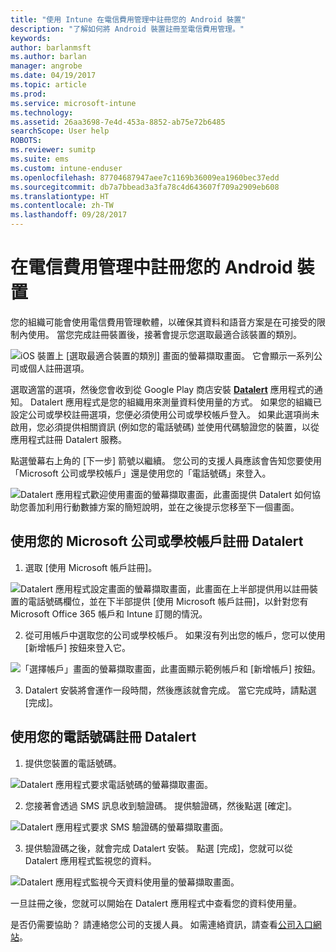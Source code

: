 ```yaml
---
title: "使用 Intune 在電信費用管理中註冊您的 Android 裝置"
description: "了解如何將 Android 裝置註冊至電信費用管理。"
keywords: 
author: barlanmsft
ms.author: barlan
manager: angrobe
ms.date: 04/19/2017
ms.topic: article
ms.prod: 
ms.service: microsoft-intune
ms.technology: 
ms.assetid: 26aa3698-7e4d-453a-8852-ab75e72b6485
searchScope: User help
ROBOTS: 
ms.reviewer: sumitp
ms.suite: ems
ms.custom: intune-enduser
ms.openlocfilehash: 87704687947aee7c1169b36009ea1960bec37edd
ms.sourcegitcommit: db7a7bbead3a3fa78c4d643607f709a2909eb608
ms.translationtype: HT
ms.contentlocale: zh-TW
ms.lasthandoff: 09/28/2017
---
```

# <a name="enroll-your-android-device-in-telecom-expense-management"></a>在電信費用管理中註冊您的 Android 裝置

您的組織可能會使用電信費用管理軟體，以確保其資料和語音方案是在可接受的限制內使用。 當您完成註冊裝置後，接著會提示您選取最適合該裝置的類別。

![iOS 裝置上 [選取最適合裝置的類別] 畫面的螢幕擷取畫面。 它會顯示一系列公司或個人註冊選項。](./media/and-enroll-11-tem-select-best-category.png)

選取適當的選項，然後您會收到從 Google Play 商店安裝 [__Datalert__](https://play.google.com/store/apps/details?id=fr.memobox.databox) 應用程式的通知。 Datalert 應用程式是您的組織用來測量資料使用量的方式。 如果您的組織已設定公司或學校註冊選項，您便必須使用公司或學校帳戶登入。 如果此選項尚未啟用，您必須提供相關資訊 (例如您的電話號碼) 並使用代碼驗證您的裝置，以從應用程式註冊 Datalert 服務。

點選螢幕右上角的 [下一步] 箭號以繼續。 您公司的支援人員應該會告知您要使用「Microsoft 公司或學校帳戶」還是使用您的「電話號碼」來登入。

  ![Datalert 應用程式歡迎使用畫面的螢幕擷取畫面，此畫面提供 Datalert 如何協助您善加利用行動數據方案的簡短說明，並在之後提示您移至下一個畫面。](./media/and-enroll-12-tem-datalert-setup.png)

## <a name="enroll-into-datalert-using-your-microsoft-work-or-school-account"></a>使用您的 Microsoft 公司或學校帳戶註冊 Datalert

1. 選取 [使用 Microsoft 帳戶註冊]。

  ![Datalert 應用程式設定畫面的螢幕擷取畫面，此畫面在上半部提供用以註冊裝置的電話號碼欄位，並在下半部提供 [使用 Microsoft 帳戶註冊]，以針對您有 Microsoft Office 365 帳戶和 Intune 訂閱的情況。](./media/and-enroll-12a-tem-datalert-enroll-msft-account.png)

2. 從可用帳戶中選取您的公司或學校帳戶。 如果沒有列出您的帳戶，您可以使用 [新增帳戶] 按鈕來登入它。

  ![「選擇帳戶」畫面的螢幕擷取畫面，此畫面顯示範例帳戶和 [新增帳戶] 按鈕。](./media/and-enroll-12b-tem-datalert-enroll-select-msft-account.png)

3. Datalert 安裝將會運作一段時間，然後應該就會完成。 當它完成時，請點選 [完成]。

## <a name="enroll-into-datalert-using-your-phone-number"></a>使用您的電話號碼註冊 Datalert

1. 提供您裝置的電話號碼。

  ![Datalert 應用程式要求電話號碼的螢幕擷取畫面。](./media/and-enroll-13-tem-datalert-phone-number.png)

2. 您接著會透過 SMS 訊息收到驗證碼。 提供驗證碼，然後點選 [確定]。

  ![Datalert 應用程式要求 SMS 驗證碼的螢幕擷取畫面。](./media/and-enroll-14-tem-datalert-sms.png)

3. 提供驗證碼之後，就會完成 Datalert 安裝。 點選 [完成]，您就可以從 Datalert 應用程式監視您的資料。

  ![Datalert 應用程式監視今天資料使用量的螢幕擷取畫面。](./media/and-enroll-15-tem-datalert-monitoring-active.png)

一旦註冊之後，您就可以開始在 Datalert 應用程式中查看您的資料使用量。

是否仍需要協助？ 請連絡您公司的支援人員。 如需連絡資訊，請查看[公司入口網站](https://portal.manage.microsoft.com)。

